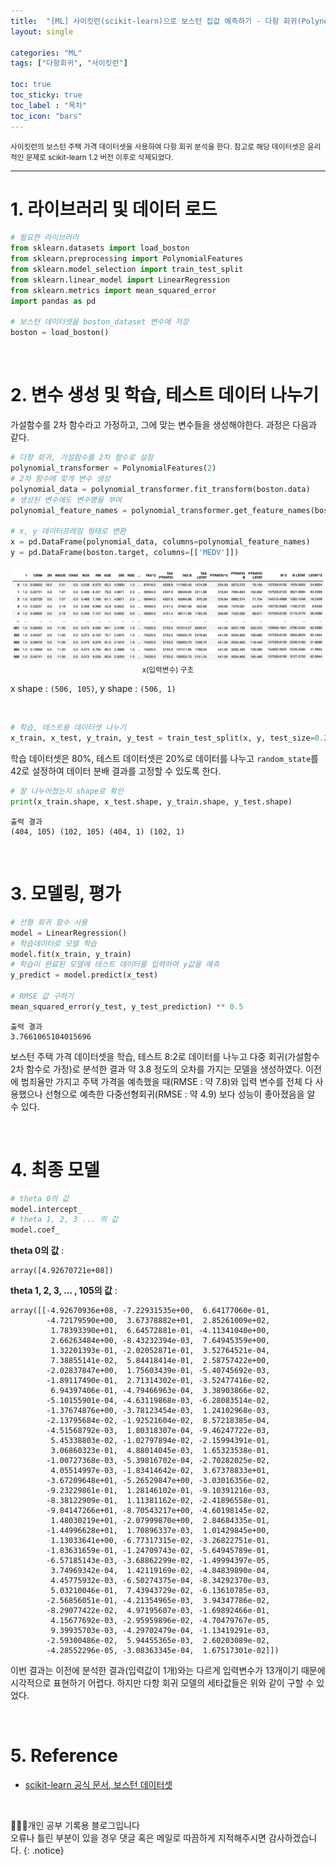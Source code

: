 ```yaml
---
title:  "[ML] 사이킷런(scikit-learn)으로 보스턴 집값 예측하기 - 다항 회귀(Polynomial Regression)"
layout: single

categories: "ML"
tags: ["다항회귀", "사이킷런"]

toc: true
toc_sticky: true
toc_label : "목차"
toc_icon: "bars"
---
```


<small>사이킷런의 보스턴 주택 가격 데이터셋을 사용하여 다항 회귀 분석을 한다. 참고로 해당 데이터셋은 윤리적인 문제로 scikit-learn 1.2 버전 이후로 삭제되었다.</small>

***


# 1. 라이브러리 및 데이터 로드
```python
# 필요한 라이브러리
from sklearn.datasets import load_boston
from sklearn.preprocessing import PolynomialFeatures
from sklearn.model_selection import train_test_split
from sklearn.linear_model import LinearRegression
from sklearn.metrics import mean_squared_error
import pandas as pd  

# 보스턴 데이터셋을 boston_dataset 변수에 저장
boston = load_boston()
```

<br>

# 2. 변수 생성 및 학습, 테스트 데이터 나누기
가설함수를 2차 함수라고 가정하고, 그에 맞는 변수들을 생성해야한다. 과정은 다음과 같다.

```python
# 다항 회귀, 가설함수를 2차 함수로 설정
polynomial_transformer = PolynomialFeatures(2)
# 2차 함수에 맞게 변수 생성 
polynomial_data = polynomial_transformer.fit_transform(boston.data)
# 생성된 변수에도 변수명을 부여
polynomial_feature_names = polynomial_transformer.get_feature_names(boston.feature_names)

# x, y 데이터프레임 형태로 변환
x = pd.DataFrame(polynomial_data, columns=polynomial_feature_names)
y = pd.DataFrame(boston.target, columns=[['MEDV']])
```

<div style="text-align : center;">
<img src="/assets/images/boston_poly_x.png">
<center><small>x(입력변수) 구조</small></center>
</div>

x shape : ```(506, 105)```, y shape : ```(506, 1)```

<br>

```python
# 학습, 테스트용 데이터셋 나누기
x_train, x_test, y_train, y_test = train_test_split(x, y, test_size=0.2, random_state=42)
```

학습 데이터셋은 80%, 테스트 데이터셋은 20%로 데이터를 나누고 ```random_state```를 42로 설정하여 데이터 분배 결과를 고정할 수 있도록 한다.

```python
# 잘 나누어졌는지 shape로 확인
print(x_train.shape, x_test.shape, y_train.shape, y_test.shape)
```
```
출력 결과
(404, 105) (102, 105) (404, 1) (102, 1)
```

<br>

# 3. 모델링, 평가
```python
# 선형 회귀 함수 사용
model = LinearRegression()
# 학습데이터로 모델 학습
model.fit(x_train, y_train)
# 학습이 완료된 모델에 테스트 데이터를 입력하여 y값을 예측
y_predict = model.predict(x_test)

# RMSE 값 구하기
mean_squared_error(y_test, y_test_prediction) ** 0.5
```
```
출력 결과
3.7661065104015696
```

보스턴 주택 가격 데이터셋을 학습, 테스트 8:2로 데이터를 나누고 다중 회귀(가설함수 2차 함수로 가정)로 분석한 결과 약 3.8 정도의 오차를 가지는 모델을 생성하였다. 이전에 범죄율만 가지고 주택 가격을 예측했을 때(RMSE : 약 7.8)와 입력 변수를 전체 다 사용했으나 선형으로 예측한 다중선형회귀(RMSE : 약 4.9) 보다 성능이 좋아졌음을 알 수 있다.

<br>

# 4. 최종 모델

```python
# theta 0의 값
model.intercept_
# theta 1, 2, 3 ... 의 값
model.coef_
```
**theta 0의 값** :
```
array([4.92670721e+08])
```
**theta 1, 2, 3, ... , 105의 값** : 
```
array([[-4.92670936e+08, -7.22931535e+00,  6.64177060e-01,
        -4.72179590e+00,  3.67378882e+01,  2.85261009e+02,
         1.78393390e+01,  6.64572881e-01, -4.11341040e+00,
         2.66263484e+00, -8.43232394e-03,  7.64945359e+00,
         1.32201393e-01, -2.02052871e-01,  3.52764521e-04,
         7.38855141e-02,  5.84418414e-01,  2.58757422e+00,
        -2.02837847e+00,  1.75603439e-01, -5.40745692e-03,
        -1.89117490e-01,  2.71314302e-01, -3.52477416e-02,
         6.94397406e-01, -4.79466963e-04,  3.38903866e-02,
        -5.10155901e-04, -4.63119868e-03, -6.28083514e-02,
        -1.37674876e+00, -3.78123454e-03,  1.24102968e-03,
        -2.13795684e-02, -1.92521604e-02,  8.57218385e-04,
        -4.51568792e-03,  1.80318307e-04, -9.46247722e-03,
         5.45338803e-02, -1.02797894e-02, -2.15994391e-01,
         3.06860323e-01,  4.88014045e-03,  1.65323538e-01,
        -1.00727368e-03, -5.39816702e-04, -2.70282025e-02,
         4.05514997e-03, -1.83414642e-02,  3.67378833e+01,
        -3.67209648e+01, -5.26529847e+00, -3.03016356e-02,
        -9.23229861e-01,  1.28146102e-01, -9.10391216e-03,
        -8.38122909e-01,  1.11381162e-02, -2.41896558e-01,
        -9.84147266e+01, -8.70543217e+00, -4.60198145e-02,
         1.48030219e+01, -2.07999870e+00,  2.84684335e-01,
        -1.44996628e+01,  1.70896337e-03,  1.01429845e+00,
         1.13033641e+00, -6.77317315e-02, -3.26822751e-01,
        -1.83631659e-01, -1.24709743e-02, -5.64945789e-01,
        -6.57185143e-03, -3.68862299e-02, -1.49994397e-05,
         3.74969342e-04,  1.42119169e-02, -4.84839890e-04,
         4.45775932e-03, -6.50274375e-04, -8.34292370e-03,
         5.03210046e-01,  7.43943729e-02, -6.13610785e-03,
        -2.56856051e-01, -4.21354965e-03,  3.94347786e-02,
        -8.29077422e-02,  4.97195607e-03, -1.69892466e-01,
         4.15677692e-03, -2.95959896e-02, -4.70479767e-05,
         9.39935703e-03, -4.29702479e-04, -1.13419291e-03,
        -2.59300486e-02,  5.94455365e-03,  2.60203089e-02,
        -4.28552296e-05, -3.08363345e-04,  1.67517301e-02]])
```

이번 결과는 이전에 분석한 결과(입력값이 1개)와는 다르게 입력변수가 13개이기 때문에 시각적으로 표현하기 어렵다. 하지만 다항 회귀 모델의 세타값들은 위와 같이 구할 수 있었다.

<br>

# 5. Reference
- [scikit-learn 공식 문서, 보스턴 데이터셋](https://scikit-learn.org/0.15/modules/generated/sklearn.datasets.load_boston.html)

<br>

👩🏻‍💻개인 공부 기록용 블로그입니다
<br>오류나 틀린 부분이 있을 경우 댓글 혹은 메일로 따끔하게 지적해주시면 감사하겠습니다.
{: .notice}